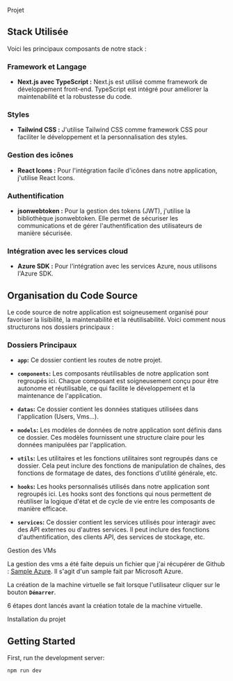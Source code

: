 Projet

## Stack Utilisée

Voici les principaux composants de notre stack :

### Framework et Langage

- **Next.js avec TypeScript :** Next.js est utilisé comme framework de développement front-end. TypeScript est intégré pour améliorer la maintenabilité et la robustesse du code.

### Styles

- **Tailwind CSS :** J'utilise Tailwind CSS comme framework CSS pour faciliter le développement et la personnalisation des styles.

### Gestion des icônes

- **React Icons :** Pour l'intégration facile d'icônes dans notre application, j'utilise React Icons.

### Authentification

- **jsonwebtoken :** Pour la gestion des tokens (JWT), j'utilise la bibliothèque jsonwebtoken. Elle permet de sécuriser les communications et de gérer l'authentification des utilisateurs de manière sécurisée.

### Intégration avec les services cloud

- **Azure SDK :** Pour l'intégration avec les services Azure, nous utilisons l'Azure SDK.

## Organisation du Code Source

Le code source de notre application est soigneusement organisé pour favoriser la lisibilité, la maintenabilité et la réutilisabilité. Voici comment nous structurons nos dossiers principaux :

### Dossiers Principaux

- **`app`:** Ce dossier contient les routes de notre projet.

- **`components`:** Les composants réutilisables de notre application sont regroupés ici. Chaque composant est soigneusement conçu pour être autonome et réutilisable, ce qui facilite le développement et la maintenance de l'application.

- **`datas`:** Ce dossier contient les données statiques utilisées dans l'application (Users, Vms...).

- **`models`:** Les modèles de données de notre application sont définis dans ce dossier. Ces modèles fournissent une structure claire pour les données manipulées par l'application.

- **`utils`:** Les utilitaires et les fonctions utilitaires sont regroupés dans ce dossier. Cela peut inclure des fonctions de manipulation de chaînes, des fonctions de formatage de dates, des fonctions d'utilité générale, etc.

- **`hooks`:** Les hooks personnalisés utilisés dans notre application sont regroupés ici. Les hooks sont des fonctions qui nous permettent de réutiliser la logique d'état et de cycle de vie entre les composants de manière efficace.

- **`services`:** Ce dossier contient les services utilisés pour interagir avec des API externes ou d'autres services. Il peut inclure des fonctions d'authentification, des clients API, des services de stockage, etc.

Gestion des VMs

La gestion des vms a été faite depuis un fichier que j'ai récupérer de Github : [Sample Azure](https://github.com/Azure-Samples/js-e2e/blob/main/resources/virtual-machines/create-vm.js). Il s'agit d'un sample fait par Microsoft Azure.

La création de la machine virtuelle se fait lorsque l'utilisateur cliquer sur le bouton **`Démarrer`**.

6 étapes dont lancés avant la création totale de la machine virtuelle.

Installation du projet

## Getting Started

First, run the development server:

```bash
npm run dev
```
